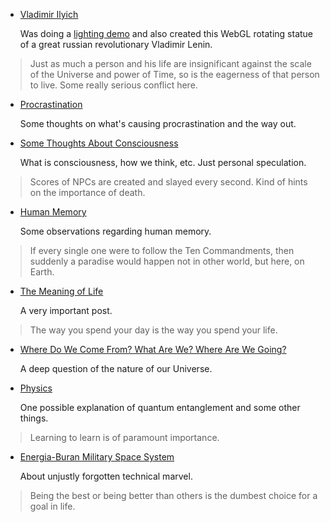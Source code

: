 

* [Vladimir Ilyich](lenin.html)

  Was doing a [lighting demo](http://alexpolt.github.io/shader.html#lights) and also created
  this WebGL rotating statue of a great russian revolutionary Vladimir Lenin.


> Just as much a person and his life are insignificant against the scale of the Universe and power
> of Time, so is the eagerness of that person to live. Some really serious conflict here.


* [Procrastination](procrastination.html)

  Some thoughts on what's causing procrastination and the way out.


* [Some Thoughts About Consciousness](mind.html)

  What is consciousness, how we think, etc. Just personal speculation.


> Scores of NPCs are created and slayed every second. Kind of hints on the importance of death.


* [Human Memory](memory.html)

  Some observations regarding human memory.


> If every single one were to follow the Ten Commandments, then suddenly a paradise would happen
> not in other world, but here, on Earth.


* [The Meaning of Life](motivation.html)
  
  A very important post.


> The way you spend your day is the way you spend your life.


* [Where Do We Come From? What Are We? Where Are We Going?](phylosophy.html)

  A deep question of the nature of our Universe.


* [Physics](universe.html)

  One possible explanation of quantum entanglement and some other things.

> Learning to learn is of paramount importance.


* [Energia-Buran Military Space System](energia-buran.html)

  About unjustly forgotten technical marvel.


> Being the best or being better than others is the dumbest choice for a goal in life.


<div>
<script>
  document.getElementById("main-menu-2").classList.add("active");
</script>
</div>

